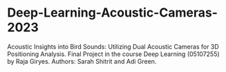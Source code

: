 # Deep-Learning-Acoustic-Cameras-2023
 Acoustic Insights into Bird Sounds: Utilizing Dual Acoustic Cameras for 3D Positioning Analysis. Final Project in the course Deep Learning (05107255) by Raja Giryes. Authors: Sarah Shitrit and Adi Green.
